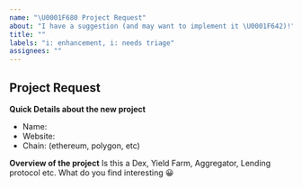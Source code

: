 ```yaml
---
name: "\U0001F680 Project Request"
about: "I have a suggestion (and may want to implement it \U0001F642)!"
title: ""
labels: "i: enhancement, i: needs triage"
assignees: ""
---
```


## Project Request

**Quick Details about the new project**

- Name:
- Website:
- Chain: (ethereum, polygon, etc)

**Overview of the project**
Is this a Dex, Yield Farm, Aggregator, Lending protocol etc. What do you find interesting 😀
